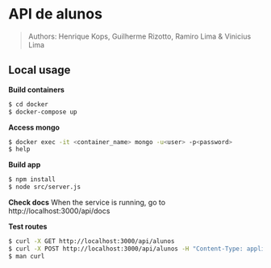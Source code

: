 # API de alunos
> Authors: Henrique Kops, Guilherme Rizotto, Ramiro Lima & Vinicius Lima

## Local usage

**Build containers**
```sh
$ cd docker
$ docker-compose up
```

**Access mongo**
```sh
$ docker exec -it <container_name> mongo -u<user> -p<password>
$ help
```
  
**Build app**
```sh
$ npm install
$ node src/server.js
```

**Check docs**
When the service is running, go to http://localhost:3000/api/docs

**Test routes**
```sh
$ curl -X GET http://localhost:3000/api/alunos
$ curl -X POST http://localhost:3000/api/alunos -H "Content-Type: application/json" -d '{"<key>": "<value>"}'
$ man curl
```
